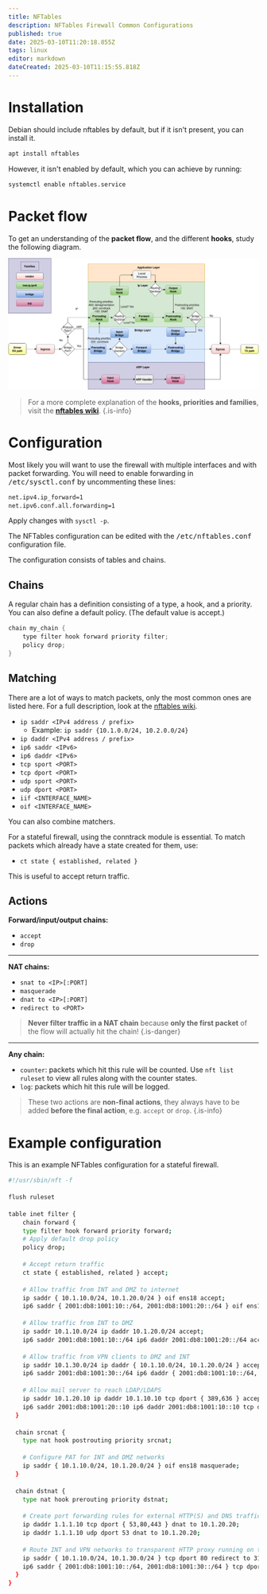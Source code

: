 ```yaml
---
title: NFTables
description: NFTables Firewall Common Configurations
published: true
date: 2025-03-10T11:20:18.855Z
tags: linux
editor: markdown
dateCreated: 2025-03-10T11:15:55.818Z
---
```


# Installation

Debian should include nftables by default, but if it isn't present, you can install it.

```bash
apt install nftables
```

However, it isn't enabled by default, which you can achieve by running:

```bash
systemctl enable nftables.service
```

# Packet flow

To get an understanding of the **packet flow**, and the different **hooks**, study the following diagram.

![nf-hooks.png](/nf-hooks.png)

> For a more complete explanation of the **hooks, priorities and families**, visit the [**nftables wiki**](https://wiki.nftables.org/wiki-nftables/index.php/Netfilter_hooks).
{.is-info}

# Configuration

Most likely you will want to use the firewall with multiple interfaces and with packet forwarding. You will need to enable forwarding in <kbd>/etc/sysctl.conf</kbd> by uncommenting these lines:

```bash
net.ipv4.ip_forward=1
net.ipv6.conf.all.forwarding=1
```

Apply changes with `sysctl -p`.

The NFTables configuration can be edited with the <kbd>/etc/nftables.conf</kbd> configuration file.

The configuration consists of tables and chains.

## Chains

A regular chain has a definition consisting of a type, a hook, and a priority. You can also define a default policy. (The default value is accept.)

```c
chain my_chain {
	type filter hook forward priority filter;
	policy drop;
}
```

## Matching

There are a lot of ways to match packets, only the most common ones are listed here. For a full description, look at the [nftables wiki](https://wiki.nftables.org/wiki-nftables/index.php/Matching_packet_headers).

- `ip saddr <IPv4 address / prefix>`
  - Example: `ip saddr {10.1.0.0/24, 10.2.0.0/24}`
- `ip daddr <IPv4 address / prefix>`
- `ip6 saddr <IPv6>`
- `ip6 daddr <IPv6>`
- `tcp sport <PORT>`
- `tcp dport <PORT>`
- `udp sport <PORT>`
- `udp dport <PORT>`
- `iif <INTERFACE_NAME>`
- `oif <INTERFACE_NAME>`

You can also combine matchers.

For a stateful firewall, using the conntrack module is essential. To match packets which already have a state created for them, use:

- `ct state { established, related }`

This is useful to accept return traffic.

## Actions

**Forward/input/output chains:**

- `accept`
- `drop`

---

**NAT chains:**

- `snat to <IP>[:PORT]`
- `masquerade`
- `dnat to <IP>[:PORT]`
- `redirect to <PORT>`

> **Never filter traffic in a NAT chain** because **only the first packet** of the flow will actually hit the chain!
{.is-danger}

---

**Any chain:**

- `counter`: packets which hit this rule will be counted. Use `nft list ruleset` to view all rules along with the counter states.
- `log`: packets which hit this rule will be logged.

> These two actions are **non-final actions**, they always have to be added **before the final action**, e.g. `accept` or `drop`.
{.is-info}

# Example configuration

This is an example NFTables configuration for a stateful firewall.

```bash
#!/usr/sbin/nft -f

flush ruleset

table inet filter {
	chain forward {
  	type filter hook forward priority forward;
    # Apply default drop policy
    policy drop;
    
    # Accept return traffic
    ct state { established, related } accept;
    
    # Allow traffic from INT and DMZ to internet
    ip saddr { 10.1.10.0/24, 10.1.20.0/24 } oif ens18 accept;
    ip6 saddr { 2001:db8:1001:10::/64, 2001:db8:1001:20::/64 } oif ens18 accept;
    
    # Allow traffic from INT to DMZ
    ip saddr 10.1.10.0/24 ip daddr 10.1.20.0/24 accept;
    ip6 saddr 2001:db8:1001:10::/64 ip6 daddr 2001:db8:1001:20::/64 accept;
    
    # Allow traffic from VPN clients to DMZ and INT
    ip saddr 10.1.30.0/24 ip daddr { 10.1.10.0/24, 10.1.20.0/24 } accept;
    ip6 saddr 2001:db8:1001:30::/64 ip6 daddr { 2001:db8:1001:10::/64, 2001:db8:1001:20::/64 } accept;
    
    # Allow mail server to reach LDAP/LDAPS
    ip saddr 10.1.20.10 ip daddr 10.1.10.10 tcp dport { 389,636 } accept;
    ip6 saddr 2001:db8:1001:20::10 ip6 daddr 2001:db8:1001:10::10 tcp dport { 389,636 } accept;
  }
  
  chain srcnat {
  	type nat hook postrouting priority srcnat;
    
    # Configure PAT for INT and DMZ networks
    ip saddr { 10.1.10.0/24, 10.1.20.0/24 } oif ens18 masquerade;
  }
  
  chain dstnat {
  	type nat hook prerouting priority dstnat;
    
    # Create port forwarding rules for external HTTP(S) and DNS traffic
    ip daddr 1.1.1.10 tcp dport { 53,80,443 } dnat to 10.1.20.20;
    ip daddr 1.1.1.10 udp dport 53 dnat to 10.1.20.20;
    
    # Route INT and VPN networks to transparent HTTP proxy running on this host
    ip saddr { 10.1.10.0/24, 10.1.30.0/24 } tcp dport 80 redirect to 3128;
    ip6 saddr { 2001:db8:1001:10::/64, 2001:db8:1001:30::/64 } tcp dport 80 redirect to 3128;
  }
}
```